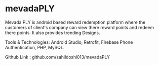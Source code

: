 # mevadaPLY
Mevada PLY is android based reward redemption platform where  the customers of client's company can view there reward points and redeem there points. It also provides trending Designs. 

Tools & Technologies:  Android Studio,  Retrofit,  Firebase Phone Authentication, PHP, MySQL. 

Github Link :  github.com/sahildoshi013/mevadaPLY
